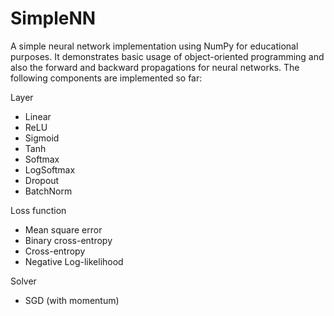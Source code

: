# SimpleNN

A simple neural network implementation using NumPy for educational purposes.
It demonstrates basic usage of object-oriented programming and also the forward and backward propagations for neural networks.
The following components are implemented so far:

Layer
* Linear
* ReLU
* Sigmoid
* Tanh
* Softmax
* LogSoftmax
* Dropout
* BatchNorm

Loss function
* Mean square error
* Binary cross-entropy
* Cross-entropy
* Negative Log-likelihood

Solver
* SGD (with momentum)